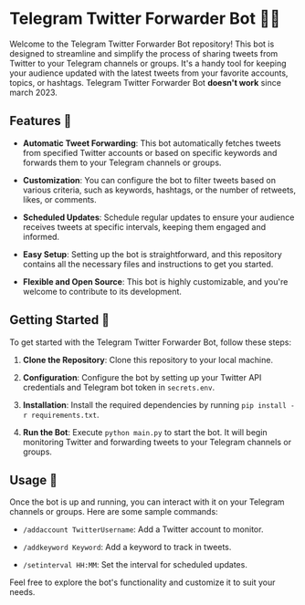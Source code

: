 # Telegram Twitter Forwarder Bot 🤖📢

Welcome to the Telegram Twitter Forwarder Bot repository! This bot is designed to streamline and simplify the process of sharing tweets from Twitter to your Telegram channels or groups. It's a handy tool for keeping your audience updated with the latest tweets from your favorite accounts, topics, or hashtags. Telegram Twitter Forwarder Bot **doesn't work** since march 2023.

## Features 🚀

- **Automatic Tweet Forwarding**: This bot automatically fetches tweets from specified Twitter accounts or based on specific keywords and forwards them to your Telegram channels or groups.

- **Customization**: You can configure the bot to filter tweets based on various criteria, such as keywords, hashtags, or the number of retweets, likes, or comments.

- **Scheduled Updates**: Schedule regular updates to ensure your audience receives tweets at specific intervals, keeping them engaged and informed.

- **Easy Setup**: Setting up the bot is straightforward, and this repository contains all the necessary files and instructions to get you started.

- **Flexible and Open Source**: This bot is highly customizable, and you're welcome to contribute to its development.

## Getting Started 🚀

To get started with the Telegram Twitter Forwarder Bot, follow these steps:

1. **Clone the Repository**: Clone this repository to your local machine.

2. **Configuration**: Configure the bot by setting up your Twitter API credentials and Telegram bot token in `secrets.env`.

3. **Installation**: Install the required dependencies by running `pip install -r requirements.txt`.

4. **Run the Bot**: Execute `python main.py` to start the bot. It will begin monitoring Twitter and forwarding tweets to your Telegram channels or groups.

## Usage 📢

Once the bot is up and running, you can interact with it on your Telegram channels or groups. Here are some sample commands:

- `/addaccount TwitterUsername`: Add a Twitter account to monitor.

- `/addkeyword Keyword`: Add a keyword to track in tweets.

- `/setinterval HH:MM`: Set the interval for scheduled updates.

Feel free to explore the bot's functionality and customize it to suit your needs.
